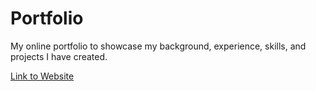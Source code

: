 # Portfolio

My online portfolio to showcase my background, experience, skills, and projects I have created. 

[Link to Website]([https://jameswu49.github.io/portfolio/](https://jimmywu.vercel.app/)https://jimmywu.vercel.app/)
